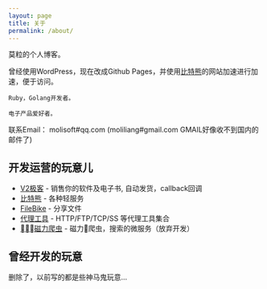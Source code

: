 ```yaml
---
layout: page
title: 关于
permalink: /about/
---
```


莫粒的个人博客。

曾经使用WordPress，现在改成Github Pages，并使用[比特熊](https://bitbear.net)的网站加速进行加速，便于访问。


```
Ruby，Golang开发者。

电子产品爱好者。
```

联系Email： molisoft#qq.com (moliliang#gmail.com GMAIL好像收不到国内的邮件了)

## 开发运营的玩意儿

- [V2极客](https://v2geek.com) - 销售你的软件及电子书, 自动发货，callback回调
- [比特熊](https://bitbear.net) - 各种轻服务
- [FileBike](https://file.bike) - 分享文件
- [代理工具](https://github.com/molisoft/bitproxy) - HTTP/FTP/TCP/SS 等代理工具集合
- [磁力爬虫](https://github.com/molisoft/litebt) - 磁力爬虫，搜索的微服务（放弃开发）

## 曾经开发的玩意

删除了，以前写的都是些神马鬼玩意...